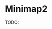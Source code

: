 # Minimap2

TODO:

<!-- REFERENCES -->

[^minimap2-code]: [github.com/lh3/minimap2](https://github.com/lh3/minimap2)
[^li2018minimap2]: Li, H. (2018). Minimap2: pairwise alignment for nucleotide sequences. Bioinformatics, 34(18), 3094-3100. doi: [10.1093/bioinformatics/bty191](https://doi.org/10.1093/bioinformatics/bty191)
